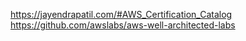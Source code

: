 
https://jayendrapatil.com/#AWS_Certification_Catalog
https://github.com/awslabs/aws-well-architected-labs
